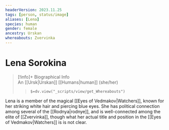 ```yaml
---
headerVersion: 2023.11.25
tags: [person, status/image]
aliases: [Lena]
species: human
gender: female
ancestry: Urskan
whereabouts: Zvervinka
---
```

# Lena Sorokina
>[!info]+ Biographical Info  
> An [[Ursk|Urskan]] [[Humans|human]] (she/her)  
>> `$=dv.view("_scripts/view/get_Whereabouts")`

Lena is a member of the magical [[Eyes of Vedmakov|Watchers]], known for her striking white hair and piercing blue eyes. She has political connection among several of the [[Rodnya|rodnye]], and is well-connected among the elite of [[Zvervinka]], though what her actual title and position in the [[Eyes of Vedmakov|Watchers]] is is not clear.